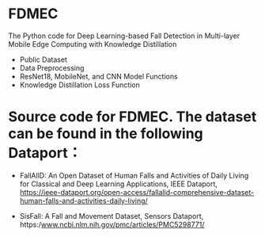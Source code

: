 # FDMEC
The Python code for Deep Learning-based Fall Detection in Multi-layer Mobile Edge Computing with Knowledge Distillation
  * Public Dataset
  * Data Preprocessing
  * ResNet18, MobileNet, and CNN Model Functions
  * Knowledge Distillation Loss Function

#  Source code for FDMEC. The dataset can be found in the following Dataport：
 * FallAllD: An Open Dataset of Human Falls and Activities of Daily Living for Classical and Deep Learning Applications, IEEE Dataport, https://ieee-dataport.org/open-access/fallalld-comprehensive-dataset-human-falls-and-activities-daily-living/

 * SisFall: A Fall and Movement Dataset, Sensors Dataport, https:/www.ncbi.nlm.nih.gov/pmc/articles/PMC5298771/

